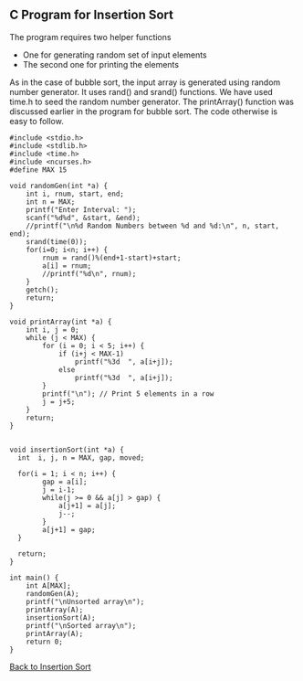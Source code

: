 ## C Program for Insertion Sort

The program requires two helper functions

- One for generating random set of input elements
- The second one for printing the elements

As in the case of bubble sort, the input array is generated using random number generator. It uses
rand() and srand() functions. We have used time.h to seed the random number generator. The printArray()
function was discussed earlier in the program for bubble sort. The code otherwise is easy to 
follow.

```
#include <stdio.h>
#include <stdlib.h>
#include <time.h>
#include <ncurses.h>
#define MAX 15

void randomGen(int *a) {
    int i, rnum, start, end;
    int n = MAX;
    printf("Enter Interval: ");
    scanf("%d%d", &start, &end);
    //printf("\n%d Random Numbers between %d and %d:\n", n, start, end);
    srand(time(0));
    for(i=0; i<n; i++) {
        rnum = rand()%(end+1-start)+start;
        a[i] = rnum;
        //printf("%d\n", rnum);
    }
    getch();
    return;
}

void printArray(int *a) {
    int i, j = 0;
    while (j < MAX) {
        for (i = 0; i < 5; i++) {
            if (i+j < MAX-1) 
                printf("%3d  ", a[i+j]);
            else 
                printf("%3d  ", a[i+j]);
        }
        printf("\n"); // Print 5 elements in a row
        j = j+5;
    }
    return;
}


void insertionSort(int *a) {
  int  i, j, n = MAX, gap, moved;

  for(i = 1; i < n; i++) {
        gap = a[i];
        j = i-1;
        while(j >= 0 && a[j] > gap) {
            a[j+1] = a[j];
            j--;
        }
        a[j+1] = gap;
  } 
 
  return;
}

int main() {
    int A[MAX];
    randomGen(A);
    printf("\nUnsorted array\n");
    printArray(A);
    insertionSort(A);
    printf("\nSorted array\n");
    printArray(A);
    return 0;
}
```

[Back to Insertion Sort](../../HTML/insertionSort.md)
